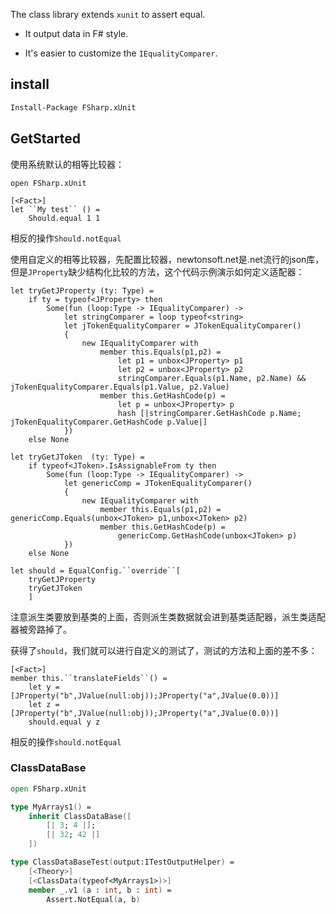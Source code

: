 The class library extends `xunit` to assert equal. 

- It output data in F# style. 

- It's easier to customize the `IEqualityComparer`.

## install

```pm
Install-Package FSharp.xUnit
```

## GetStarted 

使用系统默认的相等比较器：

```F#
open FSharp.xUnit

[<Fact>]
let ``My test`` () =
    Should.equal 1 1
```

相反的操作`Should.notEqual`

使用自定义的相等比较器，先配置比较器，newtonsoft.net是.net流行的json库，但是`JProperty`缺少结构化比较的方法，这个代码示例演示如何定义适配器：

```F#
let tryGetJProperty (ty: Type) =
    if ty = typeof<JProperty> then
        Some(fun (loop:Type -> IEqualityComparer) -> 
            let stringComparer = loop typeof<string>
            let jTokenEqualityComparer = JTokenEqualityComparer()
            {
                new IEqualityComparer with
                    member this.Equals(p1,p2) =
                        let p1 = unbox<JProperty> p1
                        let p2 = unbox<JProperty> p2
                        stringComparer.Equals(p1.Name, p2.Name) && jTokenEqualityComparer.Equals(p1.Value, p2.Value)
                    member this.GetHashCode(p) = 
                        let p = unbox<JProperty> p
                        hash [|stringComparer.GetHashCode p.Name; jTokenEqualityComparer.GetHashCode p.Value|]
            })
    else None
    
let tryGetJToken  (ty: Type) =
    if typeof<JToken>.IsAssignableFrom ty then
        Some(fun (loop:Type -> IEqualityComparer) -> 
            let genericComp = JTokenEqualityComparer()
            {
                new IEqualityComparer with
                    member this.Equals(p1,p2) = genericComp.Equals(unbox<JToken> p1,unbox<JToken> p2)
                    member this.GetHashCode(p) = 
                        genericComp.GetHashCode(unbox<JToken> p)
            })
    else None

let should = EqualConfig.``override``[ 
    tryGetJProperty
    tryGetJToken
    ]
```

注意派生类要放到基类的上面，否则派生类数据就会进到基类适配器，派生类适配器被旁路掉了。

获得了`should`，我们就可以进行自定义的测试了，测试的方法和上面的差不多：

```F#
[<Fact>]
member this.``translateFields``() =
    let y = [JProperty("b",JValue(null:obj));JProperty("a",JValue(0.0))]
    let z = [JProperty("b",JValue(null:obj));JProperty("a",JValue(0.0))]
    should.equal y z
```

相反的操作`should.notEqual`

### ClassDataBase

```Fsharp
open FSharp.xUnit

type MyArrays1() = 
    inherit ClassDataBase([ 
        [| 3; 4 |]; 
        [| 32; 42 |] 
    ])

type ClassDataBaseTest(output:ITestOutputHelper) =
    [<Theory>]
    [<ClassData(typeof<MyArrays1>)>]
    member _.v1 (a : int, b : int) = 
        Assert.NotEqual(a, b)
```
